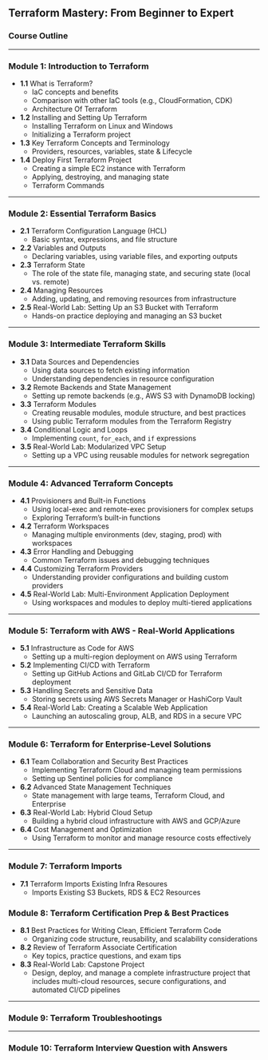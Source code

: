 ## **Terraform Mastery: From Beginner to Expert**

### **Course Outline**

---

### **Module 1: Introduction to Terraform**
- **1.1** What is Terraform?
  - IaC concepts and benefits
  - Comparison with other IaC tools (e.g., CloudFormation, CDK)
  - Architecture Of Terraform
- **1.2** Installing and Setting Up Terraform
  - Installing Terraform on Linux and Windows
  - Initializing a Terraform project
- **1.3** Key Terraform Concepts and Terminology
  - Providers, resources, variables, state & Lifecycle
- **1.4** Deploy First Terraform Project
  - Creating a simple EC2 instance with Terraform
  - Applying, destroying, and managing state
  - Terraform Commands

---

### **Module 2: Essential Terraform Basics**
- **2.1** Terraform Configuration Language (HCL)
  - Basic syntax, expressions, and file structure
- **2.2** Variables and Outputs
  - Declaring variables, using variable files, and exporting outputs
- **2.3** Terraform State
  - The role of the state file, managing state, and securing state (local vs. remote)
- **2.4** Managing Resources
  - Adding, updating, and removing resources from infrastructure
- **2.5** Real-World Lab: Setting Up an S3 Bucket with Terraform
  - Hands-on practice deploying and managing an S3 bucket

---

### **Module 3: Intermediate Terraform Skills**
- **3.1** Data Sources and Dependencies
  - Using data sources to fetch existing information
  - Understanding dependencies in resource configuration
- **3.2** Remote Backends and State Management
  - Setting up remote backends (e.g., AWS S3 with DynamoDB locking)
- **3.3** Terraform Modules
  - Creating reusable modules, module structure, and best practices
  - Using public Terraform modules from the Terraform Registry
- **3.4** Conditional Logic and Loops
  - Implementing `count`, `for_each`, and `if` expressions
- **3.5** Real-World Lab: Modularized VPC Setup
  - Setting up a VPC using reusable modules for network segregation

---

### **Module 4: Advanced Terraform Concepts**
- **4.1** Provisioners and Built-in Functions
  - Using local-exec and remote-exec provisioners for complex setups
  - Exploring Terraform’s built-in functions
- **4.2** Terraform Workspaces
  - Managing multiple environments (dev, staging, prod) with workspaces
- **4.3** Error Handling and Debugging
  - Common Terraform issues and debugging techniques
- **4.4** Customizing Terraform Providers
  - Understanding provider configurations and building custom providers
- **4.5** Real-World Lab: Multi-Environment Application Deployment
  - Using workspaces and modules to deploy multi-tiered applications

---

### **Module 5: Terraform with AWS - Real-World Applications**
- **5.1** Infrastructure as Code for AWS
  - Setting up a multi-region deployment on AWS using Terraform
- **5.2** Implementing CI/CD with Terraform
  - Setting up GitHub Actions and GitLab CI/CD for Terraform deployment
- **5.3** Handling Secrets and Sensitive Data
  - Storing secrets using AWS Secrets Manager or HashiCorp Vault
- **5.4** Real-World Lab: Creating a Scalable Web Application
  - Launching an autoscaling group, ALB, and RDS in a secure VPC

---

### **Module 6: Terraform for Enterprise-Level Solutions**
- **6.1** Team Collaboration and Security Best Practices
  - Implementing Terraform Cloud and managing team permissions
  - Setting up Sentinel policies for compliance
- **6.2** Advanced State Management Techniques
  - State management with large teams, Terraform Cloud, and Enterprise
- **6.3** Real-World Lab: Hybrid Cloud Setup
  - Building a hybrid cloud infrastructure with AWS and GCP/Azure
- **6.4** Cost Management and Optimization
  - Using Terraform to monitor and manage resource costs effectively

---

### **Module 7: Terraform Imports**
- **7.1** Terraform Imports Existing Infra Resoures
	- Imports Existing S3 Buckets, RDS & EC2 Resources

### **Module 8: Terraform Certification Prep & Best Practices**
- **8.1** Best Practices for Writing Clean, Efficient Terraform Code
  - Organizing code structure, reusability, and scalability considerations
- **8.2** Review of Terraform Associate Certification
  - Key topics, practice questions, and exam tips
- **8.3** Real-World Lab: Capstone Project
  - Design, deploy, and manage a complete infrastructure project that includes multi-cloud resources, secure configurations, and automated CI/CD pipelines

---

### **Module 9: Terraform Troubleshootings**

---

### **Module 10: Terraform Interview Question with Answers**



